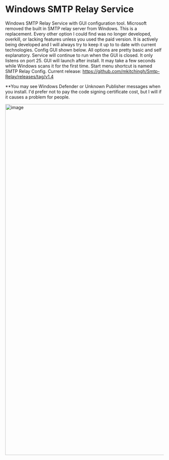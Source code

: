 # Windows SMTP Relay Service
Windows SMTP Relay Service with GUI configuration tool.
Microsoft removed the built in SMTP relay server from Windows. This is a replacement.
Every other option I could find was no longer developed, overkill, or lacking features unless you used the paid version. 
It is actively being developed and I will always try to keep it up to to date with current technologies.
Config GUI shown below. All options are pretty basic and self explanatory. Service will continue to run when the GUI is closed. It only listens on port 25.
GUI will launch after install. It may take a few seconds while Windows scans it for the first time. Start menu shortcut is named SMTP Relay Config. 
Current release: https://github.com/mkitchingh/Smtp-Relay/releases/tag/v1.4

**You may see Windows Defender or Unknown Publisher messages when you install. I'd prefer not to pay the code signing certificate cost, but I will if it causes a problem for people.  

<img width="1360" height="1117" alt="image" src="https://github.com/user-attachments/assets/716ae0a9-dd57-4b20-8496-46f82d45dea6" />
